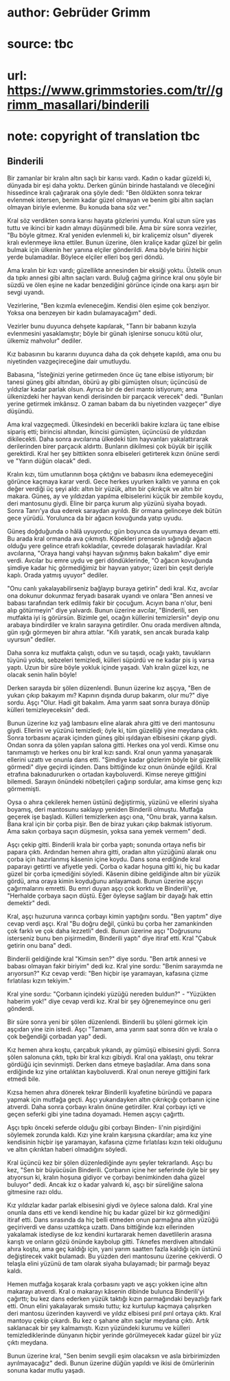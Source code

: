 # author: Gebrüder Grimm
# source: tbc
# url: https://www.grimmstories.com/tr//grimm_masallari/binderili
# note: copyright of translation tbc

## Binderili 

Bir zamanlar bir kralın altın saçlı bir karısı vardı. Kadın o kadar
güzeldi ki, dünyada bir eşi daha yoktu. Derken günün birinde hastalandı
ve öleceğini hissedince kralı çağırarak ona şöyle dedi: "Ben öldükten
sonra tekrar evlenmek istersen, benim kadar güzel olmayan ve benim gibi
altın saçları olmayan biriyle evlenme. Bu konuda bana söz ver."

Kral söz verdikten sonra karısı hayata gözlerini yumdu. Kral uzun süre
yas tuttu ve ikinci bir kadın almayı düşünmedi bile. Ama bir süre sonra
vezirler, "Bu böyle gitmez. Kral yeniden evlenmeli ki, bir kraliçemiz
olsun" diyerek kralı evlenmeye ikna ettiler. Bunun üzerine, ölen
kraliçe kadar güzel bir gelin bulmak için ülkenin her yanına elçiler
gönderildi. Ama böyle birini hiçbir yerde bulamadılar. Böylece elçiler
elleri boş geri döndü.

Ama kralın bir kızı vardı; güzellikte annesinden bir eksiği yoktu.
Üstelik onun da tıpkı annesi gibi altın saçları vardı. Buluğ çağma
girince kral onu şöyle bir süzdü ve ölen eşine ne kadar benzediğini
görünce içinde ona karşı aşırı bir sevgi uyandı.

Vezirlerine, "Ben kızımla evleneceğim. Kendisi ölen eşime çok benziyor.
Yoksa ona benzeyen bir kadın bulamayacağım" dedi.

Vezirler bunu duyunca dehşete kapılarak, "Tanrı bir babanın kızıyla
evlenmesini yasaklamıştır; böyle bir günah işlenirse sonucu kötü olur,
ülkemiz mahvolur" dediler.

Kız babasının bu kararını duyunca daha da çok dehşete kapıldı, ama onu
bu niyetinden vazgeçireceğine dair umutluydu.

Babasına, "İsteğinizi yerine getirmeden önce üç tane elbise istiyorum;
bir tanesi güneş gibi altından, öbürü ay gibi gümüşten olsun; üçüncüsü
de yıldızlar kadar parlak olsun. Ayrıca bir de deri manto istiyorum; ama
ülkenizdeki her hayvan kendi derisinden bir parçacık verecek" dedi.
"Bunları yerine getirmek imkânsız. O zaman babam da bu niyetinden
vazgeçer" diye düşündü.

Ama kral vazgeçmedi. Ülkesindeki en becerikli bakire kızlara üç tane
elbise sipariş etti; birincisi altından, İkincisi gümüşten, üçüncüsü de
yıldızdan dikilecekti. Daha sonra avcılarına ülkedeki tüm hayvanları
yakalattırarak derilerinden birer parçacık aldırttı. Bunların dikilmesi
çok büyük bir işçilik gerektirdi. Kral her şey bittikten sonra
elbiseleri getirterek kızın önüne serdi ve "Yarın düğün olacak" dedi.

Kralın kızı, tüm umutlarının boşa çıktığını ve babasını ikna
edemeyeceğini görünce kaçmaya karar verdi. Gece herkes uyurken kalktı ve
yanına en çok değer verdiği üç şeyi aldı: altın bir yüzük, altın bir
çıkrıkçık ve altın bir makara. Güneş, ay ve yıldızdan yapılma
elbiselerini küçük bir zembile koydu, deri mantosunu giydi. Eline bir
parça kurum alıp yüzünü siyaha boyadı. Sonra Tanrı'ya dua ederek
saraydan ayrıldı. Bir ormana gelinceye dek bütün gece yürüdü. Yorulunca
da bir ağacın kovuğunda yatıp uyudu.

Güneş doğduğunda o hâlâ uyuyordu; gün boyunca da uyumaya devam etti. Bu
arada kral ormanda ava çıkmıştı. Köpekleri prensesin sığındığı ağacın
olduğu yere gelince etrafı kokladılar, çevrede dolaşarak havladılar.
Kral avcılarına, "Oraya hangi vahşi hayvan sığınmış bakın bakalım"
diye emir verdi. Avcılar bu emre uydu ve geri döndüklerinde, "O ağacın
kovuğunda şimdiye kadar hiç görmediğimiz bir hayvan yatıyor; üzeri bin
çeşit deriyle kaplı. Orada yatmış uyuyor" dediler.

"Onu canlı yakalayabilirseniz bağlayıp buraya getirin" dedi kral. Kız,
avcılar ona dokunur dokunmaz feryadı basarak uyandı ve onlara "Ben
annesi ve babası tarafından terk edilmiş fakir bir çocuğum. Acıyın bana
n'olur, beni alıp götürmeyin" diye yalvardı. Bunun üzerine avcılar,
"Binderili, sen mutfakta iyi iş görürsün. Bizimle gel, ocağın küllerini
temizlersin" deyip onu arabaya bindirdiler ve kralın sarayına
getirdiler. Onu orada merdiven altında, gün ışığı görmeyen bir ahıra
attılar. "Kıllı yaratık, sen ancak burada kalıp uyursun" dediler.

Daha sonra kız mutfakta çalıştı, odun ve su taşıdı, ocağı yaktı,
tavukların tüyünü yoldu, sebzeleri temizledi, külleri süpürdü ve ne
kadar pis iş varsa yaptı. Uzun bir süre böyle yokluk içinde yaşadı. Vah
kralın güzel kızı, ne olacak senin halin böyle!

Derken sarayda bir şölen düzenlendi. Bunun üzerine kız aşçıya, "Ben de
yukarı çıkıp bakayım mı? Kapının dışında durup bakarım, olur mu?" diye
sordu. Aşçı "Olur. Hadi git bakalım. Ama yarım saat sonra buraya dönüp
külleri temizleyeceksin" dedi.

Bunun üzerine kız yağ lambasını eline alarak ahıra gitti ve deri
mantosunu giydi. Ellerini ve yüzünü temizledi; öyle ki, tüm güzelliği
yine meydana çıktı. Sonra torbasını açarak içinden güneş gibi ışıldayan
elbisesini çıkarıp giydi. Ondan sonra da şölen yapılan salona gitti.
Herkes ona yol verdi. Kimse onu tanımamıştı ve herkes onu bir kral kızı
sandı. Kral onun yanma yanaşarak ellerini uzattı ve onunla dans etti.
"Şimdiye kadar gözlerim böyle bir güzellik görmedi" diye geçirdi
içinden. Dans bittiğinde kız onun önünde eğildi. Kral etrafına
bakınadururken o ortadan kayboluverdi. Kimse nereye gittiğini bilemedi.
Sarayın önündeki nöbetçileri çağırıp sordular, ama kimse genç kızı
görmemişti.

Oysa o ahıra çekilerek hemen üstünü değiştirmiş, yüzünü ve ellerini
siyaha boyamış, deri mantosunu saklayıp yeniden Binderili olmuştu.
Mutfağa geçerek işe başladı. Külleri temizlerken aşçı ona, "Onu bırak,
yarına kalsın. Bana kral için bir çorba pişir. Ben de biraz yukarı çıkıp
bakmak istiyorum. Ama sakın çorbaya saçın düşmesin, yoksa sana yemek
vermem" dedi.

Aşçı çekip gitti. Binderili krala bir çorba yaptı; sonunda ortaya nefis
bir papara çıktı. Ardından hemen ahıra gitti, oradan altın yüzüğünü
alarak onu çorba için hazırlanmış kâsenin içine koydu. Dans sona
erdiğinde kral paparayı getirtti ve afiyetle yedi. Çorba o kadar hoşuna
gitti ki, hiç bu kadar güzel bir çorba içmediğini söyledi. Kâsenin
dibine geldiğinde altın bir yüzük gördü, ama oraya kimin koyduğunu
anlayamadı. Bunun üzerine aşçıyı çağırmalarını emretti. Bu emri duyan
aşçı çok korktu ve Binderili'ye, "Herhalde çorbaya saçın düştü. Eğer
öyleyse sağlam bir dayağı hak ettin demektir" dedi.

Kral, aşçı huzuruna varınca çorbayı kimin yaptığını sordu. "Ben
yaptım" diye cevap verdi aşçı. Kral "Bu doğru değil, çünkü bu çorba
her zamankinden çok farklı ve çok daha lezzetli" dedi. Bunun üzerine
aşçı "Doğrusunu isterseniz bunu ben pişirmedim, Binderili yaptı" diye
itiraf etti. Kral "Çabuk getirin onu bana" dedi.

Binderili geldiğinde kral "Kimsin sen?" diye sordu. "Ben artık annesi
ve babası olmayan fakir biriyim" dedi kız. Kral yine sordu: "Benim
sarayımda ne arıyorsun?" Kız cevap verdi: "Ben hiçbir işe yaramayan,
kafasına çizme fırlatılası kızın tekiyim."

Kral yine sordu: "Çorbanın içindeki yüzüğü nereden buldun?" -
"Yüzükten haberim yok!" diye cevap verdi kız. Kral bir şey
öğrenemeyince onu geri gönderdi.

Bir süre sonra yeni bir şölen düzenlendi. Binderili bu şöleni görmek
için aşçıdan yine izin istedi. Aşçı "Tamam, ama yarım saat sonra dön ve
krala o çok beğendiği çorbadan yap" dedi.

Kız hemen ahıra koştu, çarçabuk yıkandı, ay gümüşü elbisesini giydi.
Sonra şölen salonuna çıktı, tıpkı bir kral kızı gibiydi. Kral ona
yaklaştı, onu tekrar gördüğü için sevinmişti. Derken dans etmeye
başladılar. Ama dans sona erdiğinde kız yine ortalıktan kayboluverdi.
Kral onun nereye gittiğini fark etmedi bile.

Kızsa hemen ahıra dönerek tekrar Binderili kıyafetine büründü ve papara
yapmak için mutfağa geçti. Aşçı yukarıdayken altın çıkrıkçığı çorbanın
içine atıverdi. Daha sonra çorbayı kralın önüne getirdiler. Kral çorbayı
içti ve geçen seferki gibi yine tadına doyamadı. Hemen aşçıyı çağırttı.

Aşçı tıpkı önceki seferde olduğu gibi çorbayı Binden- li'nin
pişirdiğini söylemek zorunda kaldı. Kızı yine kralın karşısına
çıkardılar; ama kız yine kendisinin hiçbir işe yaramayan, kafasına çizme
fırlatılası kızın teki olduğunu ve altın çıkrıktan haberi olmadığını
söyledi.

Kral üçüncü kez bir şölen düzenlediğinde aynı şeyler tekrarlandı. Aşçı
bu kez, "Sen bir büyücüsün Binderili. Çorbanın içine her seferinde öyle
bir şey atıyorsun ki, kralın hoşuna gidiyor ve çorbayı benimkinden daha
güzel buluyor" dedi. Ancak kız o kadar yalvardı ki, aşçı bir süreliğine
salona gitmesine razı oldu.

Kız yıldızlar kadar parlak elbisesini giydi ve öylece salona daldı. Kral
yine onunla dans etti ve kendi kendine hiç bu kadar güzel bir kız
görmediğini itiraf etti. Dans sırasında da hiç belli etmeden onun
parmağına altın yüzüğü geçiriverdi ve dansı uzattıkça uzattı. Dans
bittiğinde kızı ellerinden yakalamak istediyse de kız kendini kurtararak
hemen davetlilerin arasına karıştı ve onların gözü önünde kaybolup
gitti. Tıknefes merdiven altındaki ahıra koştu, ama geç kaldığı için,
yani yarım saatten fazla kaldığı için üstünü değiştirecek vakit
bulamadı. Bu yüzden deri mantosunu üzerine çekiverdi. O telaşla elini
yüzünü de tam olarak siyaha bulayamadı; bir parmağı beyaz kaldı.

Hemen mutfağa koşarak krala çorbasını yaptı ve aşçı yokken içine altın
makarayı atıverdi. Kral o makarayı kâsenin dibinde bulunca Binderili'yi
çağırttı; bu kez dans ederken yüzük taktığı kızın parmağındaki beyazlığı
fark etti. Onun elini yakalayarak sımsıkı tuttu; kız kurtulup kaçmaya
çalışırken deri mantosu üzerinden kayıverdi ve yıldız elbisesi pırıl
pırıl ortaya çıktı. Kral mantoyu çekip çıkardı. Bu kez o şahane altın
saçlar meydana çıktı. Artık saklanacak bir şey kalmamıştı. Kızın
yüzündeki kurumu ve külleri temizlediklerinde dünyanın hiçbir yerinde
görülmeyecek kadar güzel bir yüz çıktı meydana.

Bunun üzerine kral, "Sen benim sevgili eşim olacaksın ve asla
birbirimizden ayrılmayacağız" dedi. Bunun üzerine düğün yapıldı ve
ikisi de ömürlerinin sonuna kadar mutlu yaşadı.
